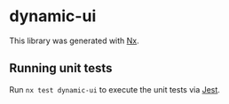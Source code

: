 # dynamic-ui

This library was generated with [Nx](https://nx.dev).

## Running unit tests

Run `nx test dynamic-ui` to execute the unit tests via [Jest](https://jestjs.io).
